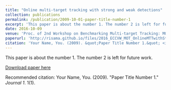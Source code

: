 ```yaml
---
title: "Online multi-target tracking with strong and weak detections"
collection: publications
permalink: /publication/2009-10-01-paper-title-number-1
excerpt: 'This paper is about the number 1. The number 2 is left for future work.'
date: 2016-10-09
venue: 'Proc. of 2nd Workshop on Benchmarking Multi-target Tracking: MOTChallenge 2016'
paperurl: 'http://risama.github.io/files/2016_ECCVW_MOT_OnlineMTTwithStrongAndWeakDetections.pdf'
citation: 'Your Name, You. (2009). &quot;Paper Title Number 1.&quot; <i>Journal 1</i>. 1(1).'
---
```

This paper is about the number 1. The number 2 is left for future work.

[Download paper here](http://academicpages.github.io/files/2016_ECCVW_MOT_OnlineMTTwithStrongAndWeakDetections.pdf)

Recommended citation: Your Name, You. (2009). "Paper Title Number 1." <i>Journal 1</i>. 1(1).
